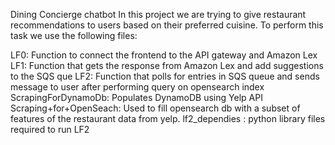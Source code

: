 Dining Concierge chatbot
In this project we are trying to give restaurant recommendations to users based on their preferred cuisine.
To perform this task we use the following files:

LF0: Function to connect the frontend to the API gateway and Amazon Lex
LF1: Function that gets the response from Amazon Lex and add suggestions to the SQS que
LF2: Function that polls for entries in SQS queue and sends message to user after performing query on opensearch index
ScrapingForDynamoDb: Populates DynamoDB using Yelp API  
Scraping+for+OpenSeach: Used to fill opensearch db with a subset of features of the restaurant data from yelp.
lf2_dependies : python library files required to run LF2
